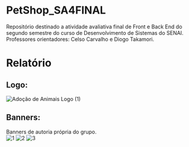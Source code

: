 # PetShop_SA4FINAL
Repositório destinado a atividade avaliativa final de Front e Back End do segundo semestre do curso de Desenvolvimento de Sistemas do SENAI.
<br>
Professores orientadores: Celso Carvalho e Diogo Takamori.

# Relatório

## Logo:

![Adoção de Animais Logo (1)](https://github.com/ProjetoJavaDiogo/PetShop_SA4FINAL/assets/124289155/522dc3b5-fe21-4178-b8f4-ab10200d1278)

## Banners: 
Banners de autoria própria do grupo. <br>
![1](https://github.com/ProjetoJavaDiogo/PetShop_SA4FINAL/assets/124289155/fde3249b-6051-45b5-8420-94f70bb05d55)
![2](https://github.com/ProjetoJavaDiogo/PetShop_SA4FINAL/assets/124289155/14438134-bcb6-4f5d-a9aa-73f65819af5f)
![3](https://github.com/ProjetoJavaDiogo/PetShop_SA4FINAL/assets/124289155/107aff5f-ff79-4219-8e5e-e45cc9f2e813)

